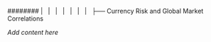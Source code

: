######## |   |   |   |   |   |   |   ├── Currency Risk and Global Market Correlations

*Add content here*